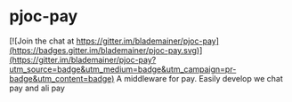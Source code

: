 # pjoc-pay

[![Join the chat at https://gitter.im/blademainer/pjoc-pay](https://badges.gitter.im/blademainer/pjoc-pay.svg)](https://gitter.im/blademainer/pjoc-pay?utm_source=badge&utm_medium=badge&utm_campaign=pr-badge&utm_content=badge)
A middleware for pay. Easily develop we chat pay and ali pay
